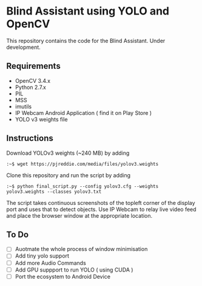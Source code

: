 # Blind Assistant using YOLO and OpenCV
This repository contains the code for the Blind Assistant.
Under development.
## Requirements
 - OpenCV 3.4.x
 - Python 2.7.x
 - PIL
 - MSS
 - imutils
 - IP Webcam Android Application ( find it on Play Store )
 - YOLO v3 weights file 
 ## Instructions
 Download YOLOv3 weights (~240 MB) by adding
 ```
 :~$ wget https://pjreddie.com/media/files/yolov3.weights
 ```
 Clone this repository and run the script by adding
 ```
 :~$ python final_script.py --config yolov3.cfg --weights yolov3.weights --classes yolov3.txt
 ```
 The script takes continuous screenshots of the topleft corner of the display port and uses that to detect objects.
 Use IP Webcam to relay live video feed and place the browser window at the appropriate location.
 
 ## To Do
  - [ ] Auotmate the whole process of window minimisation
  - [ ] Add tiny yolo support
  - [ ] Add more Audio Commands
  - [ ] Add GPU suppport to run YOLO ( using CUDA )
  - [ ] Port the ecosystem to Android Device 
